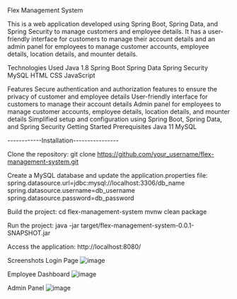 Flex Management System

This is a web application developed using Spring Boot, Spring Data, and Spring Security to manage customers and employee details. It has a user-friendly interface for customers to manage their account details and an admin panel for employees to manage customer accounts, employee details, location details, and mounter details.

Technologies Used
Java 1.8
Spring Boot
Spring Data
Spring Security
MySQL
HTML
CSS
JavaScript

Features
Secure authentication and authorization features to ensure the privacy of customer and employee details
User-friendly interface for customers to manage their account details
Admin panel for employees to manage customer accounts, employee details, location details, and mounter details
Simplified setup and configuration using Spring Boot, Spring Data, and Spring Security
Getting Started
Prerequisites
Java 11
MySQL

------------Installation----------------

Clone the repository:
git clone https://github.com/your_username/flex-management-system.git

Create a MySQL database and update the application.properties file:
spring.datasource.url=jdbc:mysql://localhost:3306/db_name
spring.datasource.username=db_username
spring.datasource.password=db_password

Build the project:
cd flex-management-system
mvnw clean package

Run the project:
java -jar target/flex-management-system-0.0.1-SNAPSHOT.jar

Access the application:
http://localhost:8080/

Screenshots
Login Page
![image](https://user-images.githubusercontent.com/96221336/232319439-c56f2331-b3e0-4838-869f-9bece4ea5029.png)

Employee Dashboard
![image](https://user-images.githubusercontent.com/96221336/232319516-13c02778-ce46-47a6-a6b5-8aacd7f6e851.png)

Admin Panel
![image](https://user-images.githubusercontent.com/96221336/232319549-52b07988-5cdc-4eee-acfc-03c83ee14141.png)






